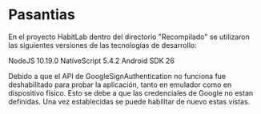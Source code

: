 # Pasantias

En el proyecto HabitLab dentro del directorio "Recompilado"
se utilizaron las siguientes versiones de las tecnologías
de desarrollo:

NodeJS 10.19.0
NativeScript 5.4.2
Android SDK 26 

Debido a que el API de GoogleSignAuthentication no funciona
fue deshabilitado para probar la aplicación, tanto en 
emulador como en dispositivo físico. Esto se debe a que
las credenciales de Google no estan definidas. Una vez
establecidas se puede habilitar de nuevo estas vistas.
